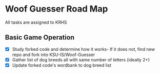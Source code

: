 # Woof Guesser Road Map
All tasks are assigned to KRHS

## Basic Game Operation
- [x] Study forked code and determine how it works- If it does not, find new repo and fork into KSU-IS/Woof-Guesser
- [x] Gather list of dog breeds all with same number of letters (ideally 2+)
- [x] Update forked code's wordbank to dog breed list
